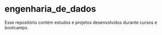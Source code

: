 # engenharia_de_dados
Esse repositório contém estudos e projetos desenvolvidos durante cursos e bootcamps.
